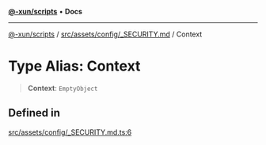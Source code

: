 [**@-xun/scripts**](../../../../../README.md) • **Docs**

***

[@-xun/scripts](../../../../../README.md) / [src/assets/config/\_SECURITY.md](../README.md) / Context

# Type Alias: Context

> **Context**: `EmptyObject`

## Defined in

[src/assets/config/\_SECURITY.md.ts:6](https://github.com/Xunnamius/xscripts/blob/f4ec173014b41a5b69e2dbdb82e9f8b7ec9d9c86/src/assets/config/_SECURITY.md.ts#L6)
